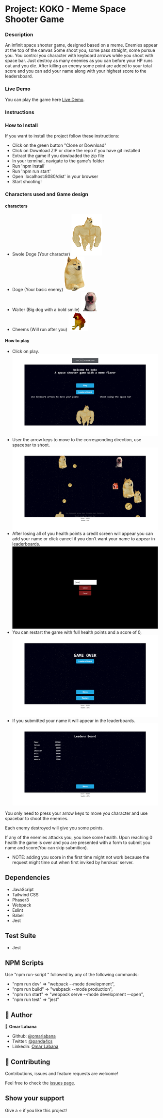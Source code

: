 # Project:  KOKO - Meme Space Shooter Game

### Description

An infinit space shooter game, designed based on a meme. Enemies appear at the top of the canvas Some shoot you, some pass straight, some pursue you. You control you character with keyboard arrows while you shoot with space bar. Just destroy as many enemies as you can before your HP runs out and you die. After killing an enemy some point are added to your total score and you can add your name along with your highest score to the leadersboard.



### Live Demo

You can play the game here [Live Demo](https://omar-labana.github.io/koko/).

### Instructions

### How to Install

If you want to install the project follow these instructions:



- Click on the green button "Clone or Download"
- Click on Download ZIP or clone the repo if you have git installed
- Extract the game if you dowloaded the zip file
- In your terminal, navigate to the game's folder
- Run 'npm install'
- Run 'npm run start'
- Open 'localhost:8080/dist' in your browser
- Start shooting!

### Characters used and Game design
#### characters
- Swole Doge (Your character) ![Swole Doge](./src/assets/images/ui/playerShip.png)
- Doge (Your basic enemy) ![Swole Doge](./src/assets/images/ui/basicEnemy.png)
- Walter (Big dog with a bold smile) ![Swole Doge](./src/assets/images/ui/boldEnemy.png)
- Cheems (Will run after you) ![Swole Doge](./src/assets/images/ui/fastEnemy.png)
#### How to play
- Click on play.
![screenshot](./docs/screenshot.png)
- User the arrow keys to move to the corresponding direction, use spacebar to shoot. 
![screenshot](./docs/screenshot2.png)
- After losing all of you health points a credit screen will appear you can add your name or click cancel if you don't want your name to appear in leaderboards.
![screenshot](./docs/screenshot3.png)
- You can restart the game with full health points and a score of 0,
![screenshot](./docs/screenshot4.png)
- If you submitted your name it will appear in the leaderboards.
![screenshot](./docs/screenshot5.png)

You only need to press your arrow keys to move you character and use spacebar to shoot the enemies.

Each enemy destroyed will give you some points.

If any of the enemies attacks you, you lose some health. Upon reaching 0 health the game is over and you are presented with a form to submit you name and score(You can skip submition).
- NOTE: adding you score in the first time might not work because the request might time out when first inviked by herokus' server.


## Dependencies

- JavaScript
- Tailwind CSS
- Phaser3
- Webpack
- Eslint
- Babel
- Jest

## Test Suite

- Jest

## NPM Scripts

Use "npm run-script " followed by any of the following commands: 

- "npm run dev" =>  "webpack --mode development",
- "npm run build" =>  "webpack --mode production",
- "npm run start" =>  "webpack serve --mode development --open",
- "npm run test" =>  "jest"


## 👤 Author

👤 **Omar Labana**

- Github: [@omarlabana](https://github.com/omar-labana)
- Twitter: [@panda4cs](https://twitter.com/panda4cs)
- Linkedin: [Omar Labana](https://www.linkedin.com/in/omar-labana/)

## 🤝 Contributing

Contributions, issues and feature requests are welcome!

Feel free to check the [issues page](https://github.com/ezeilo-su/space-shooter-game/issues).

## Show your support

Give a ⭐️ if you like this project!